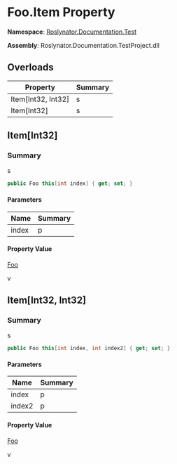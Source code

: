 # Foo\.Item Property

**Namespace**: [Roslynator.Documentation.Test](../../README.md)

**Assembly**: Roslynator\.Documentation\.TestProject\.dll

## Overloads

| Property | Summary |
| -------- | ------- |
| Item\[Int32, Int32\] | s |
| Item\[Int32\] | s |

## Item\[Int32\]

### Summary

s

```csharp
public Foo this[int index] { get; set; }
```

#### Parameters

| Name | Summary |
| ---- | ------- |
| index | p |

#### Property Value

[Foo](../README.md)

v

## Item\[Int32, Int32\]

### Summary

s

```csharp
public Foo this[int index, int index2] { get; set; }
```

#### Parameters

| Name | Summary |
| ---- | ------- |
| index | p |
| index2 | p |

#### Property Value

[Foo](../README.md)

v